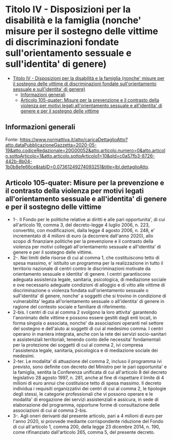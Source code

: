 # Titolo IV - Disposizioni per la disabilità e la famiglia (nonche' misure per il sostegno delle vittime di discriminazioni fondate sull'orientamento sessuale e sull'identita' di genere)

- [Titolo IV - Disposizioni per la disabilità e la famiglia (nonche' misure per il sostegno delle vittime di discriminazioni fondate sull'orientamento sessuale e sull'identita' di genere)](#titolo-iv---disposizioni-per-la-disabilità-e-la-famiglia-nonche-misure-per-il-sostegno-delle-vittime-di-discriminazioni-fondate-sullorientamento-sessuale-e-sullidentita-di-genere)
  - [Informazioni generali](#informazioni-generali)
  - [Articolo 105-quater: Misure per la prevenzione e il contrasto della violenza per motivi legati all'orientamento sessuale e all'identita' di genere e per il sostegno delle vittime](#articolo-105-quater-misure-per-la-prevenzione-e-il-contrasto-della-violenza-per-motivi-legati-allorientamento-sessuale-e-allidentita-di-genere-e-per-il-sostegno-delle-vittime)

## Informazioni generali

Fonte: https://www.normattiva.it/atto/caricaDettaglioAtto?atto.dataPubblicazioneGazzetta=2020-05-19&atto.codiceRedazionale=20G00052&atto.articolo.numero=0&atto.articolo.sottoArticolo=1&atto.articolo.sottoArticolo1=10&qId=c0a57fb3-8726-442b-8b04-1b0b8efe66ce&tabID=0.07361249274093251&title=lbl.dettaglioAtto.

## Articolo 105-quater: Misure per la prevenzione e il contrasto della violenza per motivi legati all'orientamento sessuale e all'identita' di genere e per il sostegno delle vittime

- 1-. Il Fondo per le politiche relative ai diritti e alle pari opportunita', di cui all'articolo 19, comma 3, del decreto-legge 4 luglio 2006, n. 223, convertito, con modificazioni, dalla legge 4 agosto 2006, n. 248, e' incrementato di 4 milioni di euro (a decorrere dall'anno 2020), allo scopo di finanziare politiche per la prevenzione e il contrasto della violenza per motivi collegati all'orientamento sessuale e all'identita' di genere e per il sostegno delle vittime.
- 2-. Nei limiti delle risorse di cui al comma 1, che costituiscono tetto di spesa massimo, e' istituito un programma per la realizzazione in tutto il territorio nazionale di centri contro le discriminazioni motivate da orientamento sessuale e identita' di genere. I centri garantiscono adeguata assistenza legale, sanitaria, psicologica, di mediazione sociale e ove necessario adeguate condizioni di alloggio e di vitto alle vittime di discriminazione o violenza fondata sull'orientamento sessuale o sull'identita' di genere, nonche' a soggetti che si trovino in condizione di vulnerabilita' legata all'orientamento sessuale o all'identita' di genere in ragione del contesto sociale e familiare di riferimento.
- 2-bis. I centri di cui al comma 2 svolgono la loro attivita' garantendo l'anonimato delle vittime e possono essere gestiti dagli enti locali, in forma singola o associata, nonche' da associazioni operanti nel settore del sostegno e dell'aiuto ai soggetti di cui al medesimo comma. I centri operano in maniera integrata, anche con la rete dei servizi socio-sanitari e assistenziali territoriali, tenendo conto delle necessita' fondamentali per la protezione dei soggetti di cui al comma 2, ivi compresa l'assistenza legale, sanitaria, psicologica e di mediazione sociale dei medesimi.
- 2-ter. Le modalita' di attuazione del comma 2, incluso il programma ivi previsto, sono definite con decreto del Ministro per le pari opportunita' e la famiglia, sentita la Conferenza unificata di cui all'articolo 8 del decreto legislativo 28 agosto 1997, n. 281, anche al fine di rispettare il limite di 4 milioni di euro annui che costituisce tetto di spesa massimo. Il decreto individua i requisiti organizzativi dei centri di cui al comma 2, le tipologie degli stessi, le categorie professionali che vi possono operare e le modalita' di erogazione dei servizi assistenziali e assicura, in sede di elaborazione del programma, opportune forme di consultazione delle associazioni di cui al comma 2-bis.
- 3-. Agli oneri derivanti dal presente articolo, pari a 4 milioni di euro per l'anno 2020, si provvede mediante corrispondente riduzione del Fondo di cui all'articolo 1, comma 200, della legge 23 dicembre 2014, n. 190, come rifinanziato dall'articolo 265, comma 5, del presente decreto.
